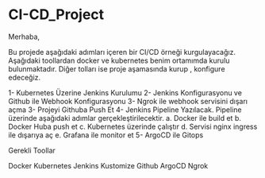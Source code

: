 # CI-CD_Project

Merhaba,

Bu projede aşağıdaki adımları içeren bir CI/CD örneği kurgulayacağız. Aşağıdaki toollardan docker ve kubernetes benim ortamımda kurulu bulunmaktadır. Diğer tolları ise proje aşamasında kurup , konfigure edeceğiz.


1- Kubernetes Üzerine Jenkins Kurulumu
2- Jenkins Konfigurasyonu ve Github ile Webhook Konfigurasyonu
3- Ngrok ile webhook servisini dışarı açma
3- Projeyi Githuba Push Et
4- Jenkins Pipeline Yazılacak. Pipeline üzerinde aşağıdaki adımlar gerçekleştirilecektir.
	a. Docker ile build et
	b. Docker Huba push et
	c. Kubernetes üzerinde çalıştır
	d. Servisi nginx ingress ile dışarıya aç
	e. Grafana ile monitor et
5- ArgoCD ile Gitops


Gerekli Toollar

Docker 
Kubernetes
Jenkins
Kustomize
Github 
ArgoCD
Ngrok
